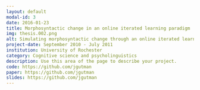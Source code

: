 ```yaml
---
layout: default
modal-id: 3
date: 2016-01-23
title: Morphosyntactic change in an online iterated learning paradigm
img: thesis.002.png
alt: Simulating morphosyntactic change through an online iterated learning paradigm
project-date: September 2010 - July 2011
institution: University of Rochester
category: Cognitive science and psycholinguistics
description: Use this area of the page to describe your project.
code: https://github.com/jgutman
paper: https://github.com/jgutman
slides: https://github.com/jgutman
---
```

